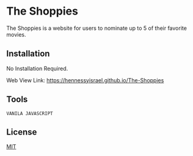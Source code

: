 # The Shoppies
The Shoppies is a website for users to nominate up to 5 of their favorite movies.


## Installation

No Installation Required.

Web View Link: https://hennessyisrael.github.io/The-Shoppies


## Tools

`
VANILA JAVASCRIPT
`


## License
[MIT](https://choosealicense.com/licenses/mit/)
